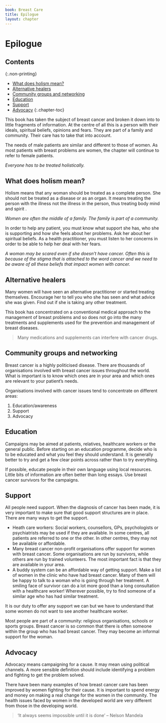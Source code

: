 ```yaml
---
book: Breast Care
title: Epilogue
layout: chapter
---
```


# Epilogue

## Contents
{:.non-printing}

*   [What does holism mean?](#what-does-holism-mean)
*   [Alternative healers](#alternative-healers)
*   [Community groups and networking](#community-groups-and-networking)
*   [Education](#education)
*   [Support](#support)
*   [Advocacy](#advocacy)
{:.chapter-toc}

This book has taken the subject of breast cancer and broken it down into to little fragments of information. At the centre of all this is a person with their ideals, spiritual beliefs, opinions and fears. They are part of a family and community. Their care has to take that into account.

The needs of male patients are similar and different to those of women. As most patients with breast problems are women, the chapter will continue to refer to female patients.

*Everyone has to be treated holistically.*

## What does holism mean?

Holism means that any woman should be treated as a complete person. She should not be treated as a disease or as an organ. It means treating the person with the illness not the illness in the person, thus treating body mind and spirit .

*Women are often the middle of a family. The family is part of a community.*

In order to help any patient, you must know what support she has, who she is supporting and how she feels about her problems. Ask her about her spiritual beliefs. As a health practitioner, you must listen to her concerns in order to be able to help her deal with her fears. 

*A woman may be scared even if she doesn’t have cancer. Often this is because of the stigma that is attached to the word cancer and we need to be aware of all these beliefs that impact women with cancer.*

## Alternative healers

Many women will have seen an alternative practitioner or started treating themselves. Encourage her to tell you who she has seen and what advice she was given. Find out if she is taking any other treatment. 

This book has concentrated on a conventional medical approach to the management of breast problems and so does not go into the many treatments and supplements used for the prevention and management of breast diseases. 

> Many medications and supplements can interfere with cancer drugs.

## Community groups and networking

Breast cancer is a highly politicised disease. There are thousands of organisations involved with breast cancer issues throughout the world. What is important is to know which ones are in your area and which ones are relevant to your patient’s needs.

Organisations involved with cancer issues tend to concentrate on different areas:

1.	Education/awareness
2.	Support
3.	Advocacy

## Education

Campaigns may be aimed at patients, relatives, healthcare workers or the general public. Before starting on an education programme, decide who is to be educated and what you feel they should understand. It is generally better to try and get a few clear points across rather than to try everything.

If possible, educate people in their own language using local resources. Little bits of information are often better than long essays. Use breast cancer survivors for the campaigns.

## Support

All people need support. When the diagnosis of cancer has been made, it is very important to make sure that good support structures are in place. There are many ways to get the support. 

*	Heath care workers: Social workers, counsellors, GPs, psychologists or psychiatrists may be used if they are available. In some centres, all patients are referred to one or the other. In other centres, they may not be available or affordable. 
*	Many breast cancer non-profit organisations offer support for women with breast cancer. Some organisations are run by survivors, while others are run by trained volunteers. The most important fact is that they are available in your area.
*	A buddy system can be an affordable way of getting support. Make a list of women in the clinic who have had breast cancer. Many of them will be happy to talk to a woman who is going through her treatment. A smiling face of survivor can do a lot more good than a long consultation with a healthcare worker! Wherever possible, try to find someone of a similar age who has had similar treatment.

It is our duty to offer any support we can but we have to understand that some women do not want to see another healthcare worker. 

Most people are part of a community: religious organisations, schools or sports groups. Breast cancer is so common that there is often someone within the group who has had breast cancer. They may become an informal support for the woman.

## Advocacy

Advocacy means campaigning for a cause. It may mean using political channels. A more sensible definition should include identifying a problem and fighting to get the problem solved.

There have been many examples of how breast cancer care has been improved by women fighting for their cause. It is important to spend energy and money on making a real change for the women in the community. The health issues faced by women in the developed world are very different from those in the developing world. 

> ‘It always seems impossible until it is done’ – Nelson Mandela
